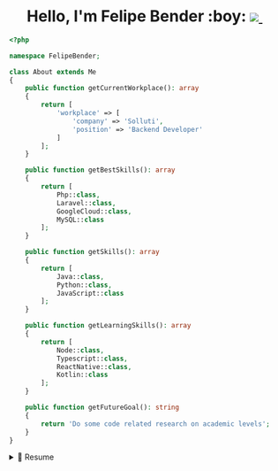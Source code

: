 <h1 align='center'>
  Hello, I'm Felipe Bender :boy: <a href="https://www.linkedin.com/in/benderfelipe/">
    <img src="https://img.shields.io/badge/linkedin-%230077B5.svg?&style=for-the-badge&logo=linkedin&logoColor=white" />
  </a>&nbsp;&nbsp;
</h1>

```php
<?php

namespace FelipeBender;

class About extends Me
{
    public function getCurrentWorkplace(): array
    {
        return [
            'workplace' => [
                'company' => 'Solluti',
                'position' => 'Backend Developer'         
            ]
        ];
    }

    public function getBestSkills(): array
    {
        return [
            Php::class,
            Laravel::class,
            GoogleCloud::class,
            MySQL::class
        ];
    }

    public function getSkills(): array
    {
        return [
            Java::class,
            Python::class,
            JavaScript::class
        ];
    }

    public function getLearningSkills(): array
    {
        return [
            Node::class,
            Typescript::class,
            ReactNative::class,
            Kotlin::class
        ];
    }

    public function getFutureGoal(): string
    {
        return 'Do some code related research on academic levels';
    }
}
```


<details>
  <summary>📃 Resume</summary>


## Education

- 📖 **System Analysis and Development**\
📆 2020 - 2023\
📍 **UNIPAR - Universidade Paranaesne** - Toledo/PR, Brazil

## Experience
  
  - 👨‍💻 **PHP Developer**\
📆 2021 - Moment\
📍 **Manfing** - Toledo/PR, Brazil

- 👨‍💻 **Support Manager / IT / Network Engineer JR**\
📆 2020 - 2021\
📍 **Oesteline** - Toledo/PR, Brazil

- 👨‍💻 **Cellphone Technician**\
📆 2020- 2021\
📍 **Junkercell** - Toledo/PR, Brazil


- 👨‍💻 **IT / Administrative**\
📆 2014 - 2016\
📍 **Prefeitura de Toledo** - Toledo/PR, Brazil

